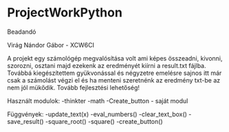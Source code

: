 # ProjectWorkPython
Beadandó

Virág Nándor Gábor - XCW6CI

A projekt egy számológép megvalósítása volt ami képes összeadni, kivonni, szorozni, osztani majd ezekenk az eredményét kiírni a result.txt fájlba. Továbbá kiegészítettem gyükvonással és négyzetre emelésre sajnos itt már csak a számolást végzi el és ha menteni szeretnénk az eredmény txt-be az nem jól mükődik. Tovább fejlesztési lehetőség!

Használt modulok:
  -thinkter
  -math
  -Create_button - saját modul

Függvények:
  -update_text(x)
  -eval_numbers()
  -clear_text_box()
  -save_result()
  -square_root()
  -square()
  -create_button()
